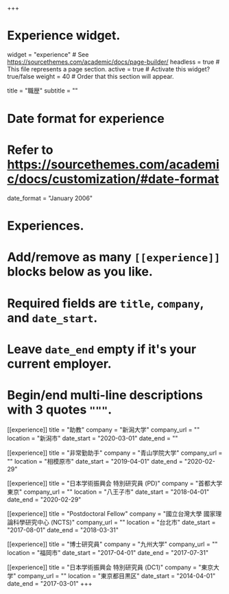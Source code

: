 +++
# Experience widget.
widget = "experience"  # See https://sourcethemes.com/academic/docs/page-builder/
headless = true  # This file represents a page section.
active = true  # Activate this widget? true/false
weight = 40  # Order that this section will appear.

title = "職歴"
subtitle = ""

# Date format for experience
#   Refer to https://sourcethemes.com/academic/docs/customization/#date-format
date_format = "January 2006"

# Experiences.
#   Add/remove as many `[[experience]]` blocks below as you like.
#   Required fields are `title`, `company`, and `date_start`.
#   Leave `date_end` empty if it's your current employer.
#   Begin/end multi-line descriptions with 3 quotes `"""`.
[[experience]]
  title = "助教"
  company = "新潟大学"
  company_url = ""
  location = "新潟市"
  date_start = "2020-03-01"
  date_end = ""

[[experience]]
  title = "非常勤助手"
  company = "青山学院大学"
  company_url = ""
  location = "相模原市"
  date_start = "2019-04-01"
  date_end = "2020-02-29"

[[experience]]
  title = "日本学術振興会 特別研究員 (PD)"
  company = "首都大学東京"
  company_url = ""
  location = "八王子市"
  date_start = "2018-04-01"
  date_end = "2020-02-29"

[[experience]]
  title = "Postdoctoral Fellow"
  company = "國立台灣大學 國家理論科學研究中心 (NCTS)"
  company_url = ""
  location = "台北市"
  date_start = "2017-08-01"
  date_end = "2018-03-31"

[[experience]]
  title = "博士研究員"
  company = "九州大学"
  company_url = ""
  location = "福岡市"
  date_start = "2017-04-01"
  date_end = "2017-07-31"

[[experience]]
  title = "日本学術振興会 特別研究員 (DC1)"
  company = "東京大学"
  company_url = ""
  location = "東京都目黒区"
  date_start = "2014-04-01"
  date_end = "2017-03-01"
+++
